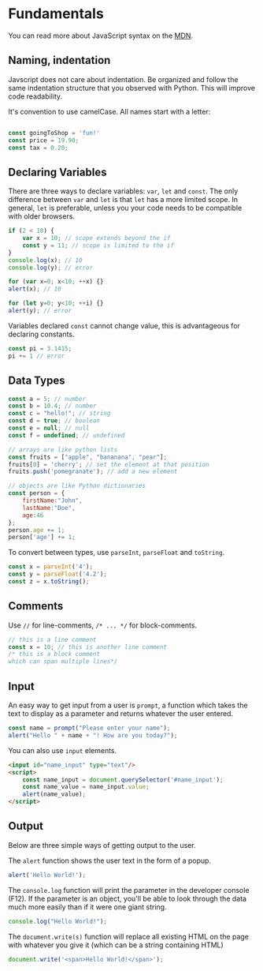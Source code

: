 
# Fundamentals

You can read more about JavaScript syntax on the [MDN](https://developer.mozilla.org/en-US/docs/Web/JavaScript/Reference/Lexical_grammar).

## Naming, indentation

Javscript does not care about indentation. Be organized and follow the same indentation structure that you observed with Python. This will improve code readability. 

It's convention to use camelCase. All names start with a letter:

```Javascript

const goingToShop = 'fun!'
const price = 19.90;
const tax = 0.20;

```


## Declaring Variables

There are three ways to declare variables: `var`, `let` and `const`. The only difference between `var` and `let` is that `let` has a more limited scope. In general, `let` is preferable, unless you your code needs to be compatible with older browsers.

```javascript
if (2 < 10) {
    var x = 10; // scope extends beyond the if
    const y = 11; // scope is limited to the if
}
console.log(x); // 10
console.log(y); // error

for (var x=0; x<10; ++x) {}
alert(x); // 10

for (let y=0; y<10; ++i) {}
alert(y); // error
```

Variables declared `const` cannot change value, this is advantageous for declaring constants.

```javascript
const pi = 3.1415;
pi += 1 // error
```


## Data Types

```javascript
const a = 5; // number
const b = 10.4; // number
const c = "hello!"; // string
const d = true; // boolean
const e = null; // null
const f = undefined; // undefined

// arrays are like python lists
const fruits = ["apple", "bananana", "pear"];
fruits[0] = 'cherry'; // set the element at that position
fruits.push('pomegranate'); // add a new element

// objects are like Python dictionaries
const person = {
    firstName:"John",
    lastName:"Doe",
    age:46
};
person.age += 1;
person['age'] += 1;
```

To convert between types, use `parseInt`, `parseFloat` and `toString`.

```javascript
const x = parseInt('4');
const y = parseFloat('4.2');
const z = x.toString();
```


## Comments

Use `//` for line-comments, `/* ... */` for block-comments.

```javascript
// this is a line comment
const x = 10; // this is another line comment
/* this is a block comment
which can span multiple lines*/
```


## Input

An easy way to get input from a user is `prompt`, a function which takes the text to display as a parameter and returns whatever the user entered.

```javascript
const name = prompt("Please enter your name");
alert("Hello " + name + "! How are you today?");
```

You can also use `input` elements.

```html
<input id="name_input" type="text"/>
<script>
    const name_input = document.querySelector('#name_input');
    const name_value = name_input.value;
    alert(name_value);
</script>
```


## Output

Below are three simple ways of getting output to the user.

The `alert` function shows the user text in the form of a popup.

```javascript
alert('Hello World!');
```

The `console.log` function will print the parameter in the developer console (F12). If the parameter is an object, you'll be able to look through the data much more easily than if it were one giant string.

```javascript
console.log("Hello World!");
```

The `document.write(s)`  function will replace all existing HTML on the page with whatever you give it (which can be a string containing HTML)

```javascript
document.write('<span>Hello World!</span>');
```

